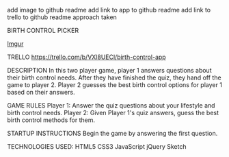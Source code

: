 add image to github readme add link to app to github readme add link to trello to github readme approach taken

BIRTH CONTROL PICKER

[Imgur](http://i.imgur.com/Qdz8OLA.png)

TRELLO
https://trello.com/b/VXl8UECl/birth-control-app

DESCRIPTION In this two player game, player 1 answers questions about their birth control needs. After they have finished the quiz, they hand off the game to player 2. Player 2 guesses the best birth control options for player 1 based on their answers.

GAME RULES Player 1: Answer the quiz questions about your lifestyle and birth control needs. Player 2: Given Player 1's quiz answers, guess the best birth control methods for them.

STARTUP INSTRUCTIONS Begin the game by answering the first question.

TECHNOLOGIES USED: 
HTML5 
CSS3 
JavaScript 
jQuery 
Sketch
